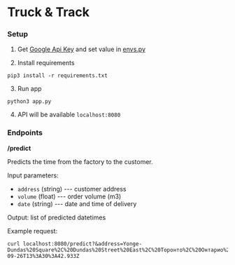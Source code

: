 # Truck & Track

### Setup

1. Get [Google Api Key](https://developers.google.com/maps/documentation/javascript/get-api-key) and set value in [envs.py](envs.py)

2. Install requirements
```
pip3 install -r requirements.txt
```

3. Run app
```
python3 app.py
```

4. API will be available `localhost:8080`

### Endpoints

**/predict**

Predicts the time from the factory to the customer.

Input parameters:
- `address` (string) --- customer address
- `volume` (float) --- order volume (m3)
- `date` (string) --- date and time of delivery

Output: list of predicted datetimes

Example request:
```
curl localhost:8080/predict?&address=Yonge-Dundas%20Square%2C%20Dundas%20Street%20East%2C%20Торонто%2C%20Онтарио%2C%20Канада&volume=10&date=2021-09-26T13%3A30%3A42.933Z
```
